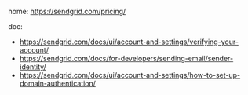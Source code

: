 home: https://sendgrid.com/pricing/

doc:
- https://sendgrid.com/docs/ui/account-and-settings/verifying-your-account/
- https://sendgrid.com/docs/for-developers/sending-email/sender-identity/
- https://sendgrid.com/docs/ui/account-and-settings/how-to-set-up-domain-authentication/
